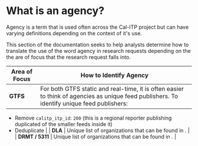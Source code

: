 # What is an agency?
Agency is a term that is used often across the Cal-ITP project but can have varying definitions depending on the context of it's use.

This section of the documentation seeks to help analysts determine how to translate the use of the word agency in research requests depending on the the are of focus that the research request falls into.

| Area of Focus | How to Identify Agency |
| -------- | -------- |
| **GTFS** | For both GTFS static and real-time, it is often easier to think of agencies as unique feed publishers. To identify unique feed publishers:<br/>
* Remove `calitp_itp_id`: `200` (this is a regional reporter publishing duplicated of the smaller feeds inside it) <br/>
* Deduplicate |
| **DLA** | Unique list of organizations that can be found in . |
| **DRMT / 5311** | Unique list of organizations that can be found in . |
